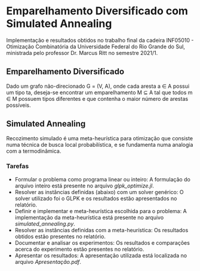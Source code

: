 # Emparelhamento Diversificado com Simulated Annealing

Implementação e resultados obtidos no trabalho final da cadeira INF05010 - Otimização Combinatória da Universidade Federal do Rio Grande do Sul, ministrada pelo professor Dr. Marcus Ritt no semestre 2021/1.

## Emparelhamento Diversificado
Dado um grafo não-direcionado G = (V, A), onde cada aresta a ∈ A possui um tipo ta, deseja-se encontrar um emparelhamento M ⊆ A tal que todos m ∈ M possuem tipos diferentes e que contenha o maior número de arestas possíveis. 

## Simulated Annealing
Recozimento simulado é uma meta-heurística para otimização que consiste numa técnica de busca local probabilística, e se fundamenta numa analogia com a termodinâmica. 

### Tarefas

* Formular o problema como programa linear ou inteiro: A formulação do arquivo inteiro está presente no arquivo _glpk_optimize.jl_.
* Resolver as instâncias definidas (abaixo) com um solver genérico: O solver utilizado foi o GLPK e os resultados estão apresentados no relatório.
* Definir e implementar e meta-heurística escolhida para o problema: A implementação da meta-heurística está presente no arquivo _simulated_annealing.py_.
* Resolver as instâncias definidas com a meta-heurística: Os resultados obtidos estão presentes no relatório.
* Documentar e analisar os experimentos: Os resultados e comparações acerca do experimento estão presentes no relatório.
* Apresentar os resultados: A apresentação utilizada está localizada no arquivo _Apresentação.pdf_.
